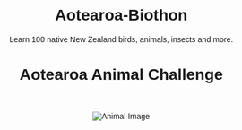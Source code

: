 # Aotearoa-Biothon
Learn 100 native New Zealand birds, animals, insects and more. 
<!DOCTYPE html>
<html lang="en">
<head>
<meta charset="UTF-8">
<meta name="viewport" content="width=device-width, initial-scale=1.0">
<title>Aotearoa Animal Challenge</title>
<style>
  body { font-family: sans-serif; text-align: center; margin: 20px; }
  img { max-width: 300px; margin: 20px 0; }
  button { display: block; margin: 10px auto; padding: 10px 20px; font-size: 16px; }
  #facts { margin-top: 20px; }
  #streak { margin-top: 20px; font-weight: bold; }
</style>
</head>
<body>

<h1>Aotearoa Animal Challenge</h1>
<div id="game">
  <h2 id="animal-name"></h2>
  <img id="animal-img" src="" alt="Animal Image">
  <div id="options"></div>
  <div id="facts"></div>
  <div id="streak"></div>
</div>

<script>
// ---------------------------
// Species Data (sample for brevity, expand to 100)
// ---------------------------
const species = [
  {
    english: "Kākāpō",
    maori: "Kākāpō",
    facts: [
      "Found on predator-free islands like Whenua Hou and Anchor Island",
      "Critically endangered with fewer than 250 individuals remaining",
      "Herbivorous: feeds on native plants, fruits, and seeds",
      "Threatened by introduced predators and habitat loss"
    ],
    image: "https://upload.wikimedia.org/wikipedia/commons/0/0b/Kakapo_Parrot.jpg",
    attribution: "CC BY-SA 3.0, Wikimedia Commons"
  },
  {
    english: "Kiwi (North Island)",
    maori: "Kiwi",
    facts: [
      "Found in forests across the North Island",
      "Vulnerable due to habitat loss and predators",
      "Omnivorous: eats insects, worms, berries",
      "Threatened by stoats, dogs, and habitat destruction"
    ],
    image: "https://upload.wikimedia.org/wikipedia/commons/6/6b/North_Island_kiwi.jpg",
    attribution: "CC BY-SA 4.0, Wikimedia Commons"
  },
  {
    english: "Tui",
    maori: "Tūī",
    facts: [
      "Found across New Zealand in forests and gardens",
      "Common and not currently threatened",
      "Feeds on nectar, fruits, and insects",
      "Threatened by habitat loss and introduced predators"
    ],
    image: "https://upload.wikimedia.org/wikipedia/commons/1/1a/Tui_in_New_Zealand.jpg",
    attribution: "CC BY 2.0, Wikimedia Commons"
  },
  {
    english: "Kea",
    maori: "Kea",
    facts: [
      "Found in the South Island's alpine regions",
      "Endangered due to predation and human impact",
      "Omnivorous: feeds on plants, insects, and carrion",
      "Known for its curiosity and intelligence"
    ],
    image: "https://upload.wikimedia.org/wikipedia/commons/3/3f/Kea_Parrot.jpg",
    attribution: "CC BY-SA 3.0, Wikimedia Commons"
  },
  {
    english: "Takahe",
    maori: "Takahē",
    facts: [
      "Flightless bird found in alpine grasslands",
      "Once thought extinct, now critically endangered",
      "Herbivorous: feeds on native grasses and herbs",
      "Threatened by habitat loss and introduced predators"
    ],
    image: "https://upload.wikimedia.org/wikipedia/commons/2/2f/Takahe_Parrot.jpg",
    attribution: "CC BY-SA 3.0, Wikimedia Commons"
  },
  {
    english: "Fantail",
    maori: "Pīwakawaka",
    facts: [
      "Small insectivorous bird found throughout New Zealand",
      "Known for its distinctive tail and acrobatic flight",
      "Common in forests, gardens, and parks",
      "Feeds on insects caught mid-air"
    ],
    image: "https://upload.wikimedia.org/wikipedia/commons/2/2a/Fantail_in_New_Zealand.jpg",
    attribution: "CC BY-SA 3.0, Wikimedia Commons"
  },
  {
    english: "Bellbird",
    maori: "Korimako",
    facts: [
      "Native to New Zealand forests",
      "Feeds on nectar, insects, and fruits",
      "Known for its melodious song",
      "Plays a role in pollination"
    ],
    image: "https://upload.wikimedia.org/wikipedia/commons/3/3d/Bellbird_in_New_Zealand.jpg",
    attribution: "CC BY-SA 3.0, Wikimedia Commons"
  },
  {
    english: "Morepork",
    maori: "Ruru",
    facts: [
      "Nocturnal owl found in forests across New Zealand",
      "Feeds on insects, birds, and small mammals",
      "Known for its distinctive 'more-pork' call",
      "Plays a role in controlling insect populations"
    ],
    image: "https://upload.wikimedia.org/wikipedia/commons/4/4f/Morepork_in_New_Zealand.jpg",
    attribution: "CC BY-SA 3.0, Wikimedia Commons"
  },
  {
    english: "Rock Wren",
    maori: "Pīhoihoi",
    facts: [
      "Small, ground-dwelling bird found in alpine regions",
      "Feeds on insects and spiders",
      "Known for its cryptic plumage",
      "Threatened by habitat loss and introduced predators"
    ],
    image: "https://upload.wikimedia.org/wikipedia/commons/5/5f/Rock_Wren_in_New_Zealand.jpg",
    attribution: "CC BY-SA 3.0, Wikimedia Commons"
  },
  {
    english: "Yellow-eyed Penguin",
    maori: "Hoiho",
    facts: [
      "Found on the southeastern coast of New Zealand",
      "One of the rarest and most endangered penguins",
      "Feeds on fish and squid",
      "Threatened by habitat degradation and introduced predators"
    ],
    image: "https://upload.wikimedia.org/wikipedia/commons/3/3e/Yellow-eyed_Penguin_in_New_Zealand.jpg",
    attribution: "CC BY-SA 3.0, Wikimedia Commons"
  },
  {
    english: "Little Blue Penguin",
    maori: "Korora",
    facts: [
      "Smallest species of penguin, found along New Zealand's coastlines",
      "Feeds on fish and squid",
      "Known for its distinctive blue plumage",
      "Threatened by habitat loss and introduced predators"
    ],
    image: "https://upload.wikimedia.org/wikipedia/commons/0/0e/Little_Blue_Penguin_in_New_Zealand.jpg",
    attribution: "CC BY-SA 3.0, Wikimedia Commons"
  },
  {
    english: "Great Crested Grebe",
    maori: "Kāmana",
    facts: [
      "Large water bird found in lakes and wetlands",
      "Feeds on fish and aquatic invertebrates",
      "Known for its elaborate mating display",
      "Plays a role in controlling fish populations"
    ],
    image: "https://upload.wikimedia.org/wikipedia/commons/1/1e/Great_Crested_Grebe_in_New_Zealand.jpg",
    attribution: "CC BY-SA 3.0, Wikimedia Commons"
  },
  {
    english: "Australasian Bittern",
    maori: "Matuku",
    facts: [
      "Large, secretive heron found in wetlands",
      "Feeds on fish, frogs, and insects",
      "Known for its booming call during breeding season",
      "Threatened by habitat loss and introduced predators"
    ],
    image: "https://upload.wikimedia.org/wikipedia/commons/2/2f/Australasian_Bittern_in_New_Zealand.jpg",
    attribution: "CC BY-SA 3.0, Wikimedia Commons"
  },
  {
    english: "South Island Kaka",
    maori: "Kākā",
    facts: [
      "Forest parrot found in the South Island",
      "Feeds on fruits, seeds, and nectar",
      "Known for its playful and inquisitive nature",
      "Threatened by habitat loss and introduced predators"
    ],
    image: "https://upload.wikimedia.org/wikipedia/commons/5/5b/South_Island_Kaka_in_New_Zealand.jpg",
    attribution: "CC BY-SA 3.0, Wikimedia Commons"
  },
  {
    english: "North Island Kaka",
    maori: "Kākā",
    facts: [
      "Forest parrot found in the North Island",
      "Feeds on fruits, seeds, and nectar",
      "Known for its playful and inquisitive nature",
      "Threatened by habitat loss and introduced predators"
    ],
    image: "https://upload.wikimedia.org/wikipedia/commons/7/7d/North_Island_Kaka_in_New_Zealand.jpg",
    attribution: "CC BY-SA 3.0, Wikimedia Commons"
  },
  {
    english: "Shining Cuckoo",
    maori: "Pīpīwharauroa",
    facts: [
      "Migratory bird found in New Zealand during summer",
      "Known for its distinctive 'pīpīwharauroa' call",
      "Feeds on caterpillars and insects",
      "Plays a role in controlling insect populations"
    ],
    image: "https://upload.wikimedia.org/wikipedia/commons/3/3e/Shining_Cuckoo_in_New_Zealand.jpg",
    attribution: "CC BY-SA 3.0, Wikimedia Commons"
  },
  {
    english: "Long-tailed Cuckoo",
    maori: "Pōpokotea",
    facts: [
      "Migratory bird found in New Zealand during summer",
      "Feeds on caterpillars and insects",
      "Known for its distinctive 'pōpokotea' call",
      "Plays a role in controlling insect populations"
    ],
    image: "https://upload.wikimedia.org/wikipedia/commons/4/4e/Long-tailed_Cuckoo_in_New_Zealand.jpg",
    attribution: "CC BY-SA 3.0, Wikimedia Commons"
  },
  {
    english: "White-faced Heron",
    maori: "Ardea novaehollandiae",
    facts: [
      "Large wader found in wetlands and coastal areas",
      "Feeds on fish, frogs, and insects",
      "Known for its graceful flight and hunting technique",
      "Plays a role in controlling fish and insect populations"
    ],
    image: "https://upload.wikimedia.org/wikipedia/commons/4/4e/White-faced_Heron_in_New_Zealand.jpg",
    attribution: "CC BY-SA 3.0, Wikimedia Commons"
  },
 {
  english: "Australasian Shoveler",
  maori: "Anas rhynchotis",
  facts: [
    "Dabbling duck found in wetlands and lakes",
    "Feeds on aquatic plants and invertebrates",
    "Known for its distinctive spatula-shaped bill",
    "Plays a role in controlling aquatic plant populations"
  ],
  image: "https://upload.wikimedia.org/wikipedia/commons/3/3a/Australasian_Shoveler_in_New_Zealand.jpg",
  attribution: "CC BY-SA 3.0, Wikimedia Commons"
}
];

// ---------------------------
// Holiday-aware gameDays array
// ---------------------------
const gameDays = [
  "2025-10-06","2025-10-07","2025-10-08","2025-10-09","2025-10-10",
  "2025-10-13","2025-10-14","2025-10-15","2025-10-16","2025-10-17",
  "2025-10-20","2025-10-21","2025-10-22","2025-10-23","2025-10-24",
  "2025-10-28","2025-10-29","2025-10-30","2025-10-31",
  "2025-11-03","2025-11-04","2025-11-05","2025-11-06","2025-11-07",
  "2025-11-10","2025-11-11","2025-11-12","2025-11-13","2025-11-17",
  "2025-11-18","2025-11-19","2025-11-20","2025-11-21",
  "2025-11-24","2025-11-25","2025-11-26","2025-11-27","2025-11-28",
  "2025-12-01","2025-12-02","2025-12-03","2025-12-04","2025-12-05",
  "2025-12-08","2025-12-09","2025-12-10","2025-12-11","2025-12-12"
];

// ---------------------------
// Determine today's animal
// ---------------------------
const todayStr = new Date().toISOString().split('T')[0];
let dayIndex = gameDays.indexOf(todayStr);

const optionsDiv = document.getElementById("options");
const factsDiv = document.getElementById("facts");
const animalName = document.getElementById("animal-name");
const animalImg = document.getElementById("animal-img");
const streakDiv = document.getElementById("streak");

if(dayIndex === -1){
  animalName.textContent = "No animal today – see you tomorrow!";
  animalImg.style.display = "none";
} else {
  const animal = species[dayIndex % species.length];
  animalName.textContent = "Which animal is this?";
  animalImg.src = animal.image;
  animalImg.alt = animal.english;

  // Generate multiple-choice options
  let options = [animal.english];
  while(options.length < 4){
    let randomSpecies = species[Math.floor(Math.random()*species.length)].english;
    if(!options.includes(randomSpecies)) options.push(randomSpecies);
  }
  options.sort(() => Math.random()-0.5); // shuffle

  options.forEach(opt=>{
    const btn = document.createElement("button");
    btn.textContent = opt;
    btn.onclick = () => {
      if(opt === animal.english){
        factsDiv.innerHTML = "<strong>Correct! " + animal.english + " (" + animal.maori + ")</strong><br>" + animal.facts.join("<br>") + "<br><em>" + animal.attribution + "</em>";
        updateStreak();
      } else {
        factsDiv.innerHTML = "<strong>Incorrect! The correct answer is " + animal.english + " (" + animal.maori + ")</strong><br>" + animal.facts.join("<br>") + "<br><em>" + animal.attribution + "</em>";
        updateStreak();
      }
    }
    optionsDiv.appendChild(btn);
  });
}

// ---------------------------
// Streak tracking
// ---------------------------
function updateStreak(){
  let streak = Number(localStorage.getItem('streak')||0) + 1;
  localStorage.setItem('streak', streak);
  streakDiv.textContent = "Your current streak: " + streak;
}
</script>

</body>
</html>
